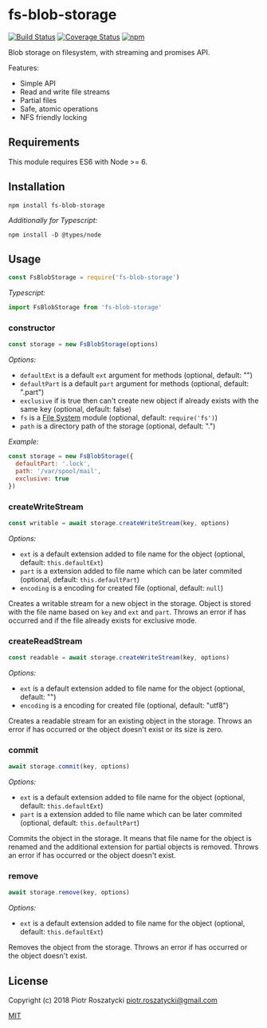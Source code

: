 # fs-blob-storage

<!-- markdownlint-disable MD013 -->
[![Build Status](https://secure.travis-ci.org/dex4er/js-fs-blob-storage.svg)](http://travis-ci.org/dex4er/js-fs-blob-storage) [![Coverage Status](https://coveralls.io/repos/github/dex4er/js-fs-blob-storage/badge.svg)](https://coveralls.io/github/dex4er/js-fs-blob-storage) [![npm](https://img.shields.io/npm/v/fs-blob-storage.svg)](https://www.npmjs.com/package/fs-blob-storage)
<!-- markdownlint-enable MD013 -->

Blob storage on filesystem, with streaming and promises API.

Features:

* Simple API
* Read and write file streams
* Partial files
* Safe, atomic operations
* NFS friendly locking

## Requirements

This module requires ES6 with Node >= 6.

## Installation

```shell
npm install fs-blob-storage
```

_Additionally for Typescript:_

```shell
npm install -D @types/node
```

## Usage

```js
const FsBlobStorage = require('fs-blob-storage')
```

_Typescript:_

```ts
import FsBlobStorage from 'fs-blob-storage'
```

### constructor

```js
const storage = new FsBlobStorage(options)
```

_Options:_

* `defaultExt` is a default `ext` argument for methods (optional, default: "")
* `defaultPart` is a default `part` argument for methods (optional, default:
  ".part")
* `exclusive` if is true then can't create new object if already exists with
  the same key (optional, default: false)
* `fs` is a [File System](https://nodejs.org/api/fs.html) module (optional,
  default: `require('fs')`)
* `path` is a directory path of the storage (optional, default: ".")

_Example:_

```js
const storage = new FsBlobStorage({
  defaultPart: '.lock',
  path: '/var/spool/mail',
  exclusive: true
})
```

### createWriteStream

```js
const writable = await storage.createWriteStream(key, options)
```

_Options:_

* `ext` is a default extension added to file name for the object (optional,
   default: `this.defaultExt`)
* `part` is a extension added to file name which can be later commited
   (optional, default: `this.defaultPart`)
* `encoding` is a encoding for created file (optional, default: `null`)

Creates a writable stream for a new object in the storage. Object is stored with
the file name based on `key` and `ext` and `part`. Throws an error if has
occurred and if the file already exists for exclusive mode.

### createReadStream

```js
const readable = await storage.createWriteStream(key, options)
```

_Options:_

* `ext` is a default extension added to file name for the object (optional,
   default: "")
* `encoding` is a encoding for created file (optional, default: "utf8")

Creates a readable stream for an existing object in the storage. Throws an error
if has occurred or the object doesn't exist or its size is zero.

### commit

```js
await storage.commit(key, options)
```

_Options:_

* `ext` is a default extension added to file name for the object (optional,
   default: `this.defaultExt`)
* `part` is a extension added to file name which can be later commited
   (optional, default: `this.defaultPart`)

Commits the object in the storage. It means that file name for the object is
renamed and the additional extension for partial objects is removed. Throws an
error if has occurred or the object doesn't exist.

### remove

```js
await storage.remove(key, options)
```

_Options:_

* `ext` is a default extension added to file name for the object (optional,
   default: `this.defaultExt`)

Removes the object from the storage. Throws an error if has occurred or the
object doesn't exist.

## License

Copyright (c) 2018 Piotr Roszatycki <piotr.roszatycki@gmail.com>

[MIT](https://opensource.org/licenses/MIT)
